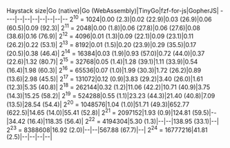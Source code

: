 Haystack size|Go (native)|Go (WebAssembly)|TinyGo|fzf-for-js|GopherJS|
----|--|--|--|--|--|--|--
2<sup>10</sup> = 1024|0.00 (2.3)|0.02 (22.9)|0.03 (26.9)|0.06 (60.5)|0.09 (92.3)|
2<sup>11</sup> = 2048|0.00 (1.8)|0.06 (27.8)|0.06 (27.6)|0.08 (38.6)|0.16 (76.9)|
2<sup>12</sup> = 4096|0.01 (1.3)|0.09 (22.1)|0.09 (23.1)|0.11 (26.2)|0.22 (53.1)|
2<sup>13</sup> = 8192|0.01 (1.5)|0.20 (23.9)|0.29 (35.5)|0.17 (20.5)|0.38 (46.4)|
2<sup>14</sup> = 16384|0.03 (1.9)|0.93 (57.0)|0.72 (44.0)|0.37 (22.6)|1.32 (80.7)|
2<sup>15</sup> = 32768|0.05 (1.4)|1.28 (39.1)|1.11 (33.9)|0.54 (16.4)|1.98 (60.3)|
2<sup>16</sup> = 65536|0.07 (1.0)|1.99 (30.3)|1.72 (26.2)|0.89 (13.6)|2.98 (45.5)|
2<sup>17</sup> = 131072|0.12 (0.9)|3.83 (29.2)|3.40 (26.0)|1.61 (12.3)|5.35 (40.8)|
2<sup>18</sup> = 262144|0.32 (1.2)|11.06 (42.2)|10.71 (40.9)|3.75 (14.3)|15.25 (58.2)|
2<sup>19</sup> = 524288|0.55 (1.1)|23.23 (44.3)|21.40 (40.8)|7.09 (13.5)|28.54 (54.4)|
2<sup>20</sup> = 1048576|1.04 (1.0)|51.71 (49.3)|652.77 (622.5)|14.65 (14.0)|55.41 (52.8)|
2<sup>21</sup> = 2097152|1.93 (0.9)|124.81 (59.5)|--|34.42 (16.4)|118.35 (56.4)|
2<sup>22</sup> = 4194304|5.30 (1.3)|--|--|138.95 (33.1)|--|
2<sup>23</sup> = 8388608|16.92 (2.0)|--|--|567.88 (67.7)|--|
2<sup>24</sup> = 16777216|41.81 (2.5)|--|--|--|--|
